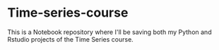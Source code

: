 # Time-series-course
This is a Notebook repository where I'll be saving both my Python and Rstudio projects of the Time Series course.
